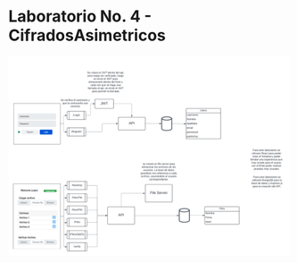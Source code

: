 # Laboratorio No. 4 - CifradosAsimetricos

![Diagrama](https://github.com/Sebas021210/Lab4-CifradosAsimetricos-API/blob/f453779df18d240a0fd31c7bc334907f29247cc2/DiagramaLab4-Cifrados.png)
